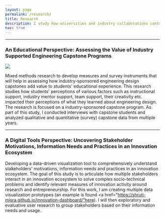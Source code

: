 ```yaml
---
layout: page
permalink: /research/
title: Research
description: I study how universities and industry collaborations contribute to innovation ecosystem.
nav: true
---
```


<hr>

### An Educational Perspective: Assessing the Value of Industry Supported Engineering Capstone Programs

<img src="{{ site.baseurl }}/assets/img/engr_design_process.jpg" class="rounded float-left">

Mixed methods research to develop measures and survey instruments that will help in assessing how industry-sponsored engineering design capstones add value to students' educational experience. This research studies how students' perceptions of various factors such as instructional support, industry mentor support, team support, their creativity etc. impacted their perceptions of what they learned about engineering design. The research is focused on a industry-sponsored capstone program. As part of this study, I conducted interviews with capstone students and analyzed qualitative and quantitative (survey) capstone data from multiple years. 

<hr>

### A Digital Tools Perspective: Uncovering Stakeholder Motivations, Information Needs and Practices in an Innovation Ecosystem

Developing a data-driven visualization tool to comprehensively understand stakeholders' motivations, information needs and practices in an innovation ecosystem. The goal of this study is to articulate how multiple stakeholders interact in an innovation ecosystem to solve comples socio-technical problems and identify relevant measures of innovation activity around research and entrepreneurship. For this work, I am creating multiple data visualization prototypes (an example is found <a href="https://shruti-misra.github.io/innovation-dashboard/"here</a>). I will then exploratory and evaluative user research to group stakeholders based on their information needs and usage. 
